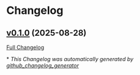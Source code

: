 # Changelog

## [v0.1.0](https://github.com/devlooped/runcs/tree/v0.1.0) (2025-08-28)

[Full Changelog](https://github.com/devlooped/runcs/compare/ce016575c85c447e1ebc5d2fa109908c92d89f5d...v0.1.0)



\* *This Changelog was automatically generated by [github_changelog_generator](https://github.com/github-changelog-generator/github-changelog-generator)*
